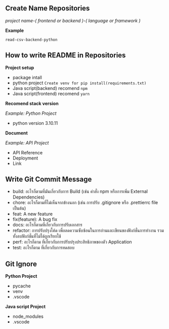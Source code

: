 ## Create Name Repositories

*project name-( frontend or backend )-( language or framework )*

**Example**

`read-csv-backend-python`

## How to write README in Repositories

**Project setup**
- package intall
- python project `Create venv for pip install(requirements.txt)`
- Java script(backend) recomend `npm`
- Java script(frontend) recomend `yarn`

**Recomend stack version**

*Example: Python Project*

- python version 3.10.11

**Document**

*Example: API Project*
- API Reference
- Deployment
- Link

## Write Git Commit Message
- build: อะไรก็ตามที่มันเกี่ยวกับการ Build (เช่น คำสั่ง npm หรือการเพิ่ม External Dependencies)
- chore: อะไรก็ตามที่ไม่เห็นจากข้างนอก (เช่น การปรับ .gitignore หรือ .prettierrc file เป็นต้น)
- feat: A new feature
- fix(feature): A bug fix
- docs: อะไรก็ตามที่เกี่ยวกับการปรับเอกสาร
- refactor: การปรับปรุงโค้ด เพื่อลดความซับซ้อนในการอ่านและเขียนของฟังก์ชั่นการทำงาน รวมทั้งลบฟังก์ชั่นที่ไม่ได้ถูกเรียกใช้
- perf: อะไรก็ตาม ที่เกี่ยวกับการปรับปรุงประสิทธิภาพของตัว Application
- test: อะไรก็ตาม ที่เกี่ยวกับการทดสอบ 

## Git Ignore

**Python Project**
- pycache
- venv
- .vscode

**Java script Project**
- node_modules
- .vscode
